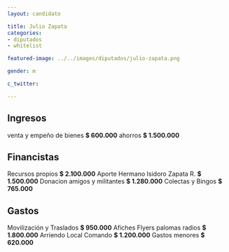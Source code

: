 ```yaml
---
layout: candidato

title: Julio Zapata 
categories:
- diputados
- whitelist

featured-image: ../../images/diputados/julio-zapata.png

gender: m

c_twitter: 

---
```



## Ingresos

 
venta y empeño de bienes      **$ 600.000**
ahorros                       **$ 1.500.000**


## Financistas


Recursos propios **$ 2.100.000**
Aporte Hermano Isidoro Zapata R.  **$ 1.500.000**
Donacion amigos y militantes **$ 1.280.000**
Colectas y Bingos                    **$ 765.000**


## Gastos


Movilización  y Traslados                **$ 950.000**
Afiches Flyers palomas radios        **$ 1.800.000**
Arriendo Local Comando                 **$ 1.200.000**
Gastos menores                            **$ 620.000**

